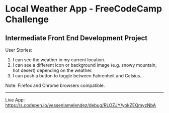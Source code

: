 # Local Weather App - FreeCodeCamp Challenge

Intermediate Front End Development Project
-----------------------------------------------------------------------------------------------------------------------------------
User Stories:

   1.  I can see the weather in my current location.
   2.  I can see a different icon or background image (e.g. snowy mountain, hot desert) depending on the weather.
   3.  I can push a button to toggle between Fahrenheit and Celsius.

Note: Firefox and Chrome browsers compatible.
 
-----------------------------------------------------------------------------------------------------------------------------------
Live App: https://s.codepen.io/yesseniamelendez/debug/RLOZJY/yokZEQmyzNbA
